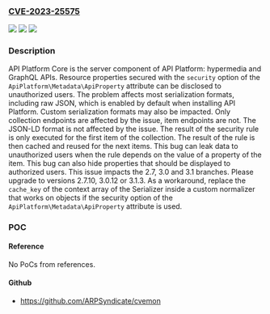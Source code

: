 ### [CVE-2023-25575](https://cve.mitre.org/cgi-bin/cvename.cgi?name=CVE-2023-25575)
![](https://img.shields.io/static/v1?label=Product&message=core&color=blue)
![](https://img.shields.io/static/v1?label=Version&message=%3D%20%3E%3D%203.0.0%2C%20%3C%203.0.12%20&color=brighgreen)
![](https://img.shields.io/static/v1?label=Vulnerability&message=CWE-842%3A%20Placement%20of%20User%20into%20Incorrect%20Group&color=brighgreen)

### Description

API Platform Core is the server component of API Platform: hypermedia and GraphQL APIs. Resource properties secured with the `security` option of the `ApiPlatform\Metadata\ApiProperty` attribute can be disclosed to unauthorized users. The problem affects most serialization formats, including raw JSON, which is enabled by default when installing API Platform. Custom serialization formats may also be impacted. Only collection endpoints are affected by the issue, item endpoints are not. The JSON-LD format is not affected by the issue. The result of the security rule is only executed for the first item of the collection. The result of the rule is then cached and reused for the next items. This bug can leak data to unauthorized users when the rule depends on the value of a property of the item. This bug can also hide properties that should be displayed to authorized users. This issue impacts the 2.7, 3.0 and 3.1 branches. Please upgrade to versions 2.7.10, 3.0.12 or 3.1.3. As a workaround, replace the `cache_key` of the context array of the Serializer inside a custom normalizer that works on objects if the security option of the `ApiPlatform\Metadata\ApiProperty` attribute is used.

### POC

#### Reference
No PoCs from references.

#### Github
- https://github.com/ARPSyndicate/cvemon

